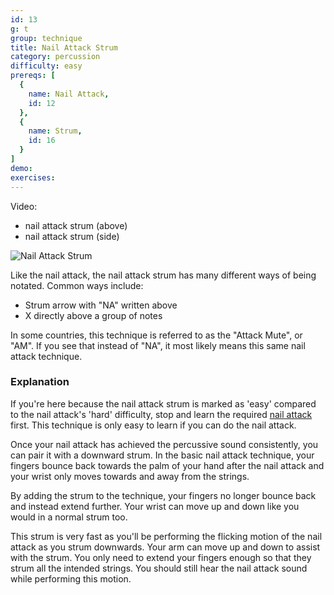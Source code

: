 ```yaml
---
id: 13
g: t
group: technique
title: Nail Attack Strum
category: percussion
difficulty: easy
prereqs: [
  {
    name: Nail Attack,
    id: 12
  },
  {
    name: Strum,
    id: 16
  }
]
demo: 
exercises:
---
```


Video: 
- nail attack strum (above)
- nail attack strum (side)

![Nail Attack Strum]()

Like the nail attack, the nail attack strum has many different ways of being notated. Common ways include:

- Strum arrow with "NA" written above
- X directly above a group of notes

In some countries, this technique is referred to as the "Attack Mute", or "AM". If you see that instead of "NA", it most likely means this same nail attack technique.

### Explanation

If you're here because the nail attack strum is marked as 'easy' compared to the nail attack's 'hard' difficulty, stop and learn the required [nail attack](12) first. This technique is only easy to learn if you can do the nail attack.

Once your nail attack has achieved the percussive sound consistently, you can pair it with a downward strum. In the basic nail attack technique, your fingers bounce back towards the palm of your hand after the nail attack and your wrist only moves towards and away from the strings. 

By adding the strum to the technique, your fingers no longer bounce back and instead extend further. Your wrist can move up and down like you would in a normal strum too. 

This strum is very fast as you'll be performing the flicking motion of the nail attack as you strum downwards. Your arm can move up and down to assist with the strum. You only need to extend your fingers enough so that they strum all the intended strings. You should still hear the nail attack sound while performing this motion.